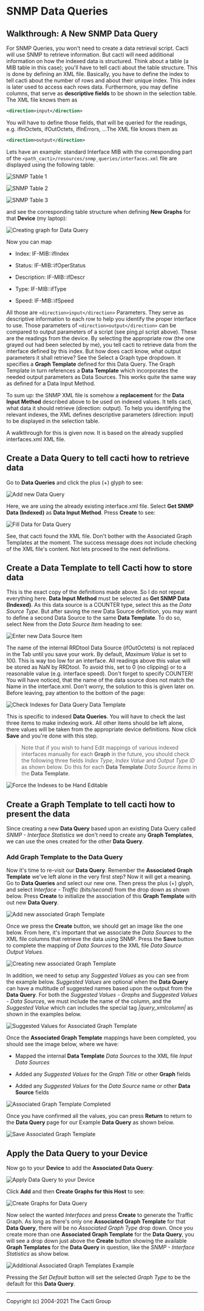 # SNMP Data Queries

## Walkthrough: A New SNMP Data Query

For SNMP Queries, you won't need to create a data retrieval script. Cacti will
use SNMP to retrieve information. But cacti will need additional information on
how the indexed data is structured. Think about a table (a MIB table in this
case); you'll have to tell cacti about the table structure. This is done by
defining an XML file. Basically, you have to define the index to tell cacti
about the number of rows and about their unique index. This index is later used
to access each rows data. Furthermore, you may define columns, that serve as
**descriptive fields** to be shown in the selection table. The XML file knows
them as

```xml
<direction>input</direction>
```

You will have to define those fields, that will be queried for the readings,
e.g. ifInOctets, ifOutOctets, ifInErrors, …The XML file knows them as

```xml
<direction>output</direction>
```

Lets have an example: standard Interface MIB with the corresponding part of the
`<path_cacti>/resources/snmp_queries/interfaces.xml` file are displayed using
the following table:

![SNMP Table 1](images/snmp-dqw-table1.png)

![SNMP Table 2](images/snmp-dqw-table2.png)

![SNMP Table 3](images/snmp-dqw-table3.png)

and see the corresponding table structure when defining **New Graphs** for that
**Device** (my laptop):

![Creating graph for Data Query](images/r-dq-1.png)

Now you can map

- Index: IF-MIB::ifIndex

- Status: IF-MIB::ifOperStatus

- Description: IF-MIB::ifDescr

- Type: IF-MIB::ifType

- Speed: IF-MIB::ifSpeed

All those are `<direction>input</direction>` Parameters. They serve as
descriptive information to each row to help you identify the proper interface to
use. Those parameters of `<direction>output</direction>` can be compared to
output parameters of a script (see ping.pl script above). These are the readings
from the device. By selecting the appropriate row (the one grayed out had been
selected by me), you tell cacti to retrieve data from the interface defined by
this index. But how does cacti know, what output parameters it shall retrieve?
See the Select a Graph type dropdown. It specifies a **Graph Template** defined
for this Data Query. The Graph Template in turn references a **Data Template**
which incorporates the needed output parameters as Data Sources. This works
quite the same way as defined for a Data Input Method.

To sum up: the SNMP XML file is somehow a **replacement** for the **Data Input
Method** described above to be used on indexed values. It tells cacti, what data
it should retrieve (direction: output). To help you identifying the relevant
indexes, the XML defines descriptive parameters (direction: input) to be
displayed in the selection table.

A walkthrough for this is given now. It is based on the already supplied
interfaces.xml XML file.

## Create a Data Query to tell cacti how to retrieve data

Go to **Data Queries** and click the plus (+) glyph to see:

![Add new Data Query](images/r-dq1-0.png)

Here, we are using the already existing interface.xml file. Select **Get SNMP
Data (Indexed)** as **Data Input Method**. Press **Create** to see:

![Fill Data for Data Query](images/r-dq2.png)

See, that cacti found the XML file. Don't bother with the Associated Graph
Templates at the moment. The success message does not include checking of the
XML file's content. Not lets proceed to the next definitions.

## Create a Data Template to tell Cacti how to store data

This is the exact copy of the definitions made above. So I do not repeat
everything here. **Data Input Method** must be selected as **Get SNMP Data
(Indexed)**. As this data source is a COUNTER type, select this as the *Data
Source Type*. But after saving the new Data Source definition, you may want to
define a second Data Source to the same **Data Template**. To do so, select New
from the *Data Source Item* heading to see:

![Enter new Data Source Item](images/r-dq-dt1.png)

The name of the internal RRDtool Data Source (ifOutOctets) is not replaced in
the Tab until you save your work. By default, *Maximum Value* is set to 100.
This is way too low for an interface. All readings above this value will be
stored as NaN by RRDtool. To avoid this, set to 0 (no clipping) or to a
reasonable value (e.g. interface speed). Don't forget to specify COUNTER! You
will have noticed, that the name of the data source does not match the Name in
the interface.xml. Don't worry, the solution to this is given later on. Before
leaving, pay attention to the bottom of the page:

![Check Indexes for Data Query Data Template](images/r-dq-dt2.png)

This is specific to indexed **Data Queries**. You will have to check the last
three items to make indexing work. All other items should be left alone, there
values will be taken from the appropriate device definitions. Now click **Save**
and you're done with this step.

> Note that if you wish to hand Edit mappings of various indexed interfaces
> manually for each **Graph** in the future, you should check the following
> three fields *Index Type*, *Index Value* and *Output Type ID* as shown below.
> Do this for each **Data Template** *Data Source Items* in the **Data
> Template**.

![Force the Indexes to be Hand Editable](images/r-dq-dt3.png)

## Create a Graph Template to tell cacti how to present the data

Since creating a new **Data Query** based upon an existing Data Query called
*SNMP - Interface Statistics* we don't need to create any **Graph Templates**,
we can use the ones created for the other **Data Query**.

### Add Graph Template to the Data Query

Now it's time to re-visit our **Data Query**. Remember the **Associated Graph
Template** we've left alone in the very first step? Now it will get a meaning.
Go to **Data Queries** and select our new one. Then press the plus (+) glyph,
and select *Interface - Traffic (bits/second)* from the drop down as shown
below.  Press **Create** to initialize the association of this **Graph
Template** with out new **Data Query**.

![Add new associated Graph Template](images/r-dq3-0.png)

Once we press the **Create** button, we should get an image like the one below.
From here, it's important that we associate the *Data Sources* to the XML file
columns that retrieve the data using SNMP.  Press the **Save** button to
complete the mapping of *Data Sources* to the XML file *Data Source Output
Values*.

![Creating new associated Graph Template](images/r-dq4.png)

In addition, we need to setup any *Suggested Values* as you can see from the
example below.  *Suggested Values* are optional when the **Data Query** can have
a multitude of suggested names based upon the output from the **Data Query**.
For both the *Suggested Values - Graphs* and *Suggested Values - Data Sources*,
we must include the name of the column, and the *Suggested Value* which can
includes the special tag *|query_xmlcolumn|* as shown in the examples below.

![Suggested Values for Associated Graph Template](images/r-dq5.png)

Once the **Associated Graph Template** mappings have been completed, you should
see the image below, where we have:

- Mapped the internal **Data Template** *Data Sources* to the XML file *Input
  Data Sources*

- Added any *Suggested Values* for the *Graph Title* or other **Graph** fields

- Added any *Suggested Values* for the *Data Source* name or other **Data
  Source** fields

![Associated Graph Template Completed](images/r-dq6.png)

Once you have confirmed all the values, you can press **Return** to return to
the **Data Query** page for our Example **Data Query** as shown below.

![Save Associated Graph Template](images/r-dq7.png)

## Apply the Data Query to your Device

Now go to your **Device** to add the **Associated Data Query**:

![Apply Data Query to your Device](images/r-dq-dev1-0.png)

Click **Add** and then **Create Graphs for this Host** to see:

![Create Graphs for Data Query](images/r-dq-dev2.png)

Now select the wanted *Interfaces* and press **Create** to generate the Traffic
Graph. As long as there's only one **Associated Graph Template** for that **Data
Query**, there will be no *Associated Graph Type* drop down.  Once you create
more than one **Associated Graph Template** for the **Data Query**, you will see
a drop down just above the **Create** button showing the available **Graph
Templates** for the **Data Query** in question, like the *SNMP - Interface
Statistics* as show below.

![Additional Associated Graph Templates Example](images/r-dq-dev3.png)

Pressing the *Set Default* button will set the selected *Graph Type* to be the
default for this **Data Query**.

---
<copy>Copyright (c) 2004-2021 The Cacti Group</copy>
